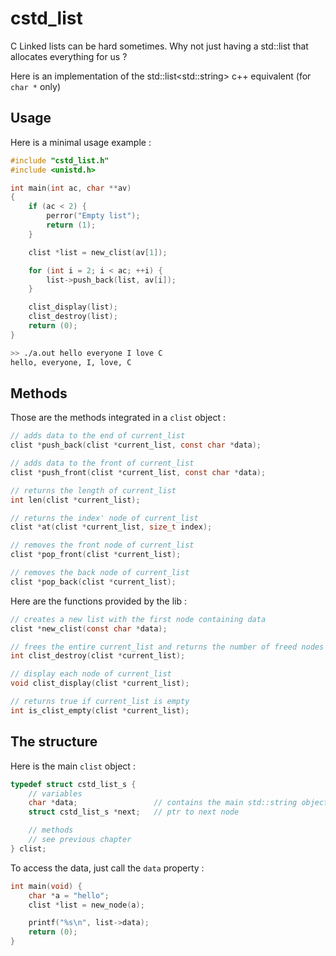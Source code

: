 # cstd_list
C Linked lists can be hard sometimes. Why not just having a std::list that allocates everything for us ?

Here is an implementation of the std::list\<std::string\> c++ equivalent (for `char *` only)

## Usage

Here is a minimal usage example :

```c
#include "cstd_list.h"
#include <unistd.h>

int main(int ac, char **av)
{
    if (ac < 2) {
        perror("Empty list");
        return (1);
    }

    clist *list = new_clist(av[1]);

    for (int i = 2; i < ac; ++i) {
        list->push_back(list, av[i]);
    }

    clist_display(list);
    clist_destroy(list);
    return (0);
}
```

```bash
>> ./a.out hello everyone I love C
hello, everyone, I, love, C
```

## Methods

Those are the methods integrated in a `clist` object :
```c
// adds data to the end of current_list
clist *push_back(clist *current_list, const char *data);

// adds data to the front of current_list
clist *push_front(clist *current_list, const char *data);

// returns the length of current_list
int len(clist *current_list);

// returns the index' node of current_list
clist *at(clist *current_list, size_t index);

// removes the front node of current_list
clist *pop_front(clist *current_list);

// removes the back node of current_list
clist *pop_back(clist *current_list);
```

Here are the functions provided by the lib :
```c
// creates a new list with the first node containing data
clist *new_clist(const char *data);

// frees the entire current_list and returns the number of freed nodes
int clist_destroy(clist *current_list);

// display each node of current_list
void clist_display(clist *current_list);

// returns true if current_list is empty
int is_clist_empty(clist *current_list);
```

## The structure

Here is the main `clist` object :
```c
typedef struct cstd_list_s {
    // variables
    char *data;                 // contains the main std::string object
    struct cstd_list_s *next;   // ptr to next node

    // methods
    // see previous chapter
} clist;
```

To access the data, just call the `data` property :
```c
int main(void) {
    char *a = "hello";
    clist *list = new_node(a);

    printf("%s\n", list->data);
    return (0);
}
```

